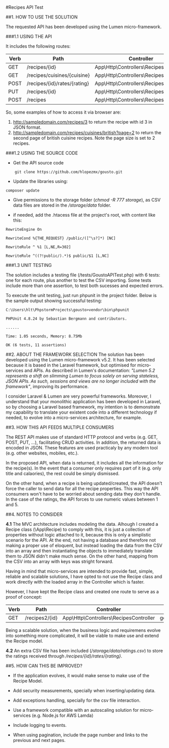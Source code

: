 #Recipes API Test

##1. HOW TO USE THE SOLUTION

The requested API has been developed using the Lumen micro-framework.

###1.1 USING THE API


It includes the following routes:

| Verb | Path                         | Controller                             | Action              |
|------|------------------------------|----------------------------------------|---------------------|
| GET  | /recipes/{id}                | App\Http\Controllers\RecipesController | getRecipeById       |
| GET  | /recipes/cuisines/{cuisine}  | App\Http\Controllers\RecipesController | getRecipesByCuisine |
| POST | /recipes/{id}/rates/{rating} | App\Http\Controllers\RecipesController | rateRecipe          |
| PUT  | /recipes/{id}                | App\Http\Controllers\RecipesController | updateRecipe        |
| POST | /recipes                     | App\Http\Controllers\RecipesController | addRecipe           |

So, some examples of how to access it via browser are:
  1. http://sampledomain.com/recipes/3 to return the recipe with id 3 in JSON format.
  2. http://sampledomain.com/recipes/cuisines/british?page=2 to return the second page of british cuisine recipes. Note the page size is set to 2 recipes.


###1.2 USING THE SOURCE CODE

* Get the API source code
```
	git clone https://github.com/hlopezmx/gousto.git
```
* Update the libraries using: 
```
composer update
```
* Give permissions to the storage folder (_chmod -R 777 storage_), as CSV data files are stored in the _/storage/data_ folder. 

* if needed, add the .htacess file at the project's root, with content like this:

```
RewriteEngine On

RewriteCond %{THE_REQUEST} /public/([^\s?]*) [NC]

RewriteRule ^ %1 [L,NE,R=302]

RewriteRule ^((?!public/).*)$ public/$1 [L,NC]
```

###1.3 UNIT TESTING

The solution includes a testing file (/tests/GoustoAPITest.php) with 6 tests: one for each route, plus another to test the CSV importing. Some tests include more than one assertion, to test both sucesses and expected errors.

To execute the unit testing, just run phpunit in the project folder. Below is the sample output showing successful testing:

```
C:\Users\hlt\PhpstormProjects\gousto>vendor\bin\phpunit

PHPUnit 4.8.24 by Sebastian Bergmann and contributors.

......

Time: 1.05 seconds, Memory: 8.75Mb
 
OK (6 tests, 11 assertions)
```

	
##2. ABOUT THE FRAMEWORK SELECTION
The solution has been developed using the Lumen micro-framework v5.2. It has been selected because it is based in the Laravel framework, but optimised for micro-services and APIs. As described in Lumen's documentation: _"Lumen 5.2 represents a shift on slimming Lumen to focus solely on serving stateless, JSON APIs. As such, sessions and views are no longer included with the framework"_, improving its performance.

I consider Laravel & Lumen are very powerful frameworks. Moreover, I understand that your monolithic application has been developed in Laravel, so by choosing a Laravel based framework, my intention is to demonstrate my capability to translate your existent code into a different technology if needed, to evolve into a micro-services architecture, for example.


##3. HOW THIS API FEEDS MULTIPLE CONSUMERS

The REST API makes use of standard HTTP protocol and verbs (e.g. GET, POST, PUT, ...), facilitating CRUD activities. In addition, the returned data is encoded in JSON. These features are used practicaly by any modern tool (e.g. other websites, mobiles, etc.). 

In the proposed API, when data is returned, it includes all the information for the recipe(s). In the event that a consumer only requires part of it (e.g. only title and calaories), the rest could be simply dismissed.

On the other hand, when a recipe is being updated/created, the API doesn't force the caller to send data for all the recipe properties. This way the API consumers won't have to be worried about sending data they don't handle. In the case of the ratings, the API forces to use numeric values between 1 and 5.
	
##4. NOTES TO CONSIDER

**4.1** The MVC architecture includes modeling the data. Alhough I created a Recipe class (\App\Recipe) to comply with this, it is just a collection of properties without logic attached to it, because this is only a simplistic scenario for the API. At the end, not having a database and therefore not making a proper use of eloquent, but instead loading the data from the CSV into an array and then instantiating the objects to immediately translate them to JSON didn't make much sense. On the other hand, mapping from the CSV into an array with keys was stright forward.

Having in mind that micro-services are intended to provide fast, simple, reliable and scalable solutions, I have opted to not use the Recipe class and work directly with the loaded array in the Controller which is faster.

However, I have kept the Recipe class and created one route to serve as a proof of concept:

| Verb | Path                         | Controller                             | Action                        |
|------|------------------------------|----------------------------------------|-------------------------------|
| GET  | /recipes2/{id}               | App\Http\Controllers\RecipesController | getRecipeObjectById           |



Being a scalable solution, when the business logic and requiremens evolve into something more complicated, it will be viable to make use and extend the Recipe model.

**4.2** An extra CSV file has been included (_/storage/data/ratings.csv_) to store the ratings received through _/recipes/{id}/rates/{rating}_.


##5. HOW CAN THIS BE IMPROVED?

* If the application evolves, it would make sense to make use of the Recipe Model.

* Add security measurements, specially when inserting/updating data.

* Add exceptions handling, specially for the csv file interaction.

* Use a framework compatible with an autoscaling solution for micro-services (e.g. Node.js for AWS Lamda)

* Include logging to events.

* When using pagination, include the page number and links to the previous and next pages.
